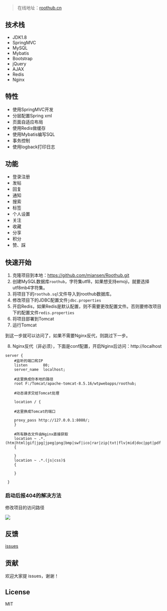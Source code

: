 > 在线地址：[roothub.cn](https://www.roothub.cn)

## 技术栈

- JDK1.8
- SpringMVC
- MySQL
- Mybatis
- Bootstrap
- jQuery
- AJAX
- Redis
- Nginx

## 特性

- 使用SpringMVC开发
- 分层配置Spring xml
- 页面自适应布局
- 使用Redis做缓存
- 使用Mybatis编写SQL
- 事务控制
- 使用logback打印日志

## 功能

- 登录注册
- 发帖
- 回复
- 通知
- 搜索
- 标签
- 个人设置
- 关注
- 收藏
- 分享
- 积分
- 赞、踩

## 快速开始

1. 克隆项目到本地：https://github.com/miansen/Roothub.git
2. 创建MySQL数据库`roothub`，字符集utf8，如果想支持emoji，就要选择utf8mb4字符集。
3. 将项目下的`roothub.sql`文件导入到roothub数据库。
4. 修改项目下的JDBC配置文件`jdbc.properties`
5. 开启Redis，如果Redis是默认配置，则不需要更改配置文件。否则要修改项目下的配置文件`redis.properties`
6. 将项目部署到Tomcat
7. 运行Tomcat

到这一步就可以访问了，如果不需要Nginx反代，则跳过下一步。

8. Nginx反代（非必须），下面是conf配置，开启Nginx后访问：http://localhost

```
server {
	#监听的端口和IP
    listen       80;
    server_name  localhost;

	#这里换成你本地的路径
	root F:/Tomcat/apache-tomcat-8.5.16/wtpwebapps/roothub;

	#动态请求交给Tomcat处理

    location / {

	#这里换成Tomcat的端口

	proxy_pass http://127.0.0.1:8080/;
    }
	
	#所有静态文件由Nginx直接获取
    location ~ .*.(htm|html|gif|jpg|jpeg|png|bmp|swf|ico|rar|zip|txt|flv|mid|doc|ppt|pdf|xls|mp3|wma)$
    {
    	
    }
    location ~ .*.(js|css)$
    {
	   
    } 
        
 }

```

### 启动后报404的解决方法

修改项目的访问路径

![](https://i.loli.net/2018/09/14/5b9b13e47b25c.png)


## 反馈

[issues](https://github.com/miansen/Roothub/issues)

## 贡献

欢迎大家提 issues，谢谢！

## License

MIT
